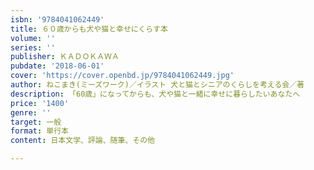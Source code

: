 ```yaml
---
isbn: '9784041062449'
title: ６０歳からも犬や猫と幸せにくらす本
volume: ''
series: ''
publisher: ＫＡＤＯＫＡＷＡ
pubdate: '2018-06-01'
cover: 'https://cover.openbd.jp/9784041062449.jpg'
author: ねこまき(ミーズワーク)／イラスト 犬と猫とシニアのくらしを考える会／著
description: 「60歳」になってからも、犬や猫と一緒に幸せに暮らしたいあなたへ
price: '1400'
genre: ''
target: 一般
format: 単行本
content: 日本文学、評論、随筆、その他

---
```

